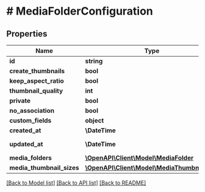 # # MediaFolderConfiguration

## Properties

Name | Type | Description | Notes
------------ | ------------- | ------------- | -------------
**id** | **string** |  | [optional]
**create_thumbnails** | **bool** |  | [optional]
**keep_aspect_ratio** | **bool** |  | [optional]
**thumbnail_quality** | **int** |  | [optional]
**private** | **bool** |  | [optional]
**no_association** | **bool** |  | [optional]
**custom_fields** | **object** |  | [optional]
**created_at** | **\DateTime** |  | [readonly]
**updated_at** | **\DateTime** |  | [optional] [readonly]
**media_folders** | [**\OpenAPI\Client\Model\MediaFolder**](MediaFolder.md) |  | [optional]
**media_thumbnail_sizes** | [**\OpenAPI\Client\Model\MediaThumbnailSize**](MediaThumbnailSize.md) |  | [optional]

[[Back to Model list]](../../README.md#models) [[Back to API list]](../../README.md#endpoints) [[Back to README]](../../README.md)
